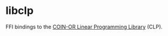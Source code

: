 # libclp

FFI bindings to the [COIN-OR Linear Programming Library][clp] (CLP).

[clp]: https://github.com/coin-or/Clp
